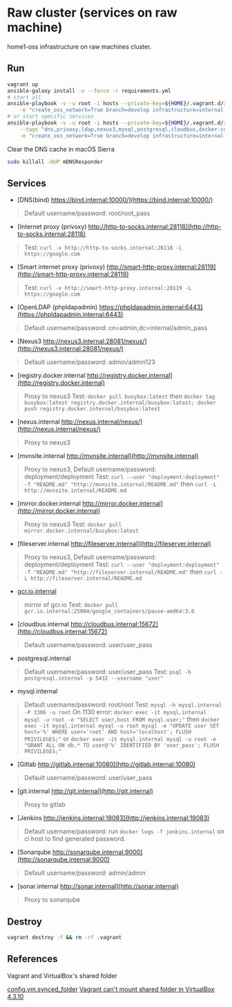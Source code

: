 # Raw cluster (services on raw machine)
home1-oss infrastructure on raw machines cluster.

## Run

```sh
vagrant up
ansible-galaxy install -v --force -r requirements.yml
# start all
ansible-playbook -v -u root -i hosts --private-key=${HOME}/.vagrant.d/insecure_private_key playbook.yml \
    -e "create_oss_network=True branch=develop infrastructure=internal forwarders=<e.g. 10.0.2.3> proxy=<e.g. socks5://127.0.0.1:1080>"
# or start specific services
ansible-playbook -v -u root -i hosts --private-key=${HOME}/.vagrant.d/insecure_private_key playbook.yml \
    --tags "dns,privoxy,ldap,nexus3,mysql,postgresql,cloudbus,docker-config,sonarqube,gitlab,jenkins" \
    -e "create_oss_network=True branch=develop infrastructure=internal forwarders=<e.g. 10.0.2.3> proxy=<e.g. socks5://127.0.0.1:1080>"
```

Clear the DNS cache in macOS Sierra
```sh
sudo killall -HUP mDNSResponder
```

## Services

- [DNS(bind) https://bind.internal:10000/](https://bind.internal:10000/)
> Default username/password: root/root_pass
- [Internet proxy (privoxy) http://http-to-socks.internal:28118](http://http-to-socks.internal:28118)
> Test: `curl -x http://http-to-socks.internal:28118 -L https://google.com`
- [Smart internet proxy (privoxy) http://smart-http-proxy.internal:28119](http://smart-http-proxy.internal:28119)
> Test: `curl -x http://smart-http-proxy.internal:28119 -L https://google.com`
- [OpenLDAP (phpldapadmin) https://phpldapadmin.internal:6443](https://phpldapadmin.internal:6443)
> Default username/password: cn=admin,dc=internal/admin_pass


- [Nexus3 http://nexus3.internal:28081/nexus/](http://nexus3.internal:28081/nexus/)
> Default username/password: admin/admin123
- [registry.docker.internal http://registry.docker.internal](http://registry.docker.internal)
> Proxy to nexus3
Test: `docker pull busybox:latest`
then `docker tag busybox:latest registry.docker.internal/busybox:latest; docker push registry.docker.internal/busybox:latest`
- [nexus.internal http://nexus.internal/nexus/](http://nexus.internal/nexus/)
> Proxy to nexus3
- [mvnsite.internal http://mvnsite.internal](http://mvnsite.internal)
> Proxy to nexus3, Default username/password: deployment/deployment
Test: `curl --user "deployment:deployment" -T "README.md" "http://mvnsite.internal/README.md"`
then `curl -L http://mvnsite.internal/README.md`
- [mirror.docker.internal http://mirror.docker.internal](http://mirror.docker.internal)
> Proxy to nexus3
Test: `docker pull mirror.docker.internal/busybox:latest`
- [fileserver.internal http://fileserver.internal](http://fileserver.internal)
> Proxy to nexus3, Default username/password: deployment/deployment
Test: `curl --user "deployment:deployment" -T "README.md" "http://fileserver.internal/README.md"`
then `curl -L http://fileserver.internal/README.md`

- [gcr.io.internal](http://gcr.io.internal:25004)
> mirror of gcr.io
Test: `docker pull gcr.io.internal:25004/google_containers/pause-amd64:3.0`

- [cloudbus.internal http://cloudbus.internal:15672](http://cloudbus.internal:15672)
> Default username/password: user/user_pass

- postgresql.internal
> Default username/password: user/user_pass
Test: `psql -h postgresql.internal -p 5432 --username "user"`
- mysql.internal
> Default username/password: root/root
Test: `mysql -h mysql.internal -P 3306 -u root`
On 1130 error: `docker exec -it mysql.internal mysql -u root -e "SELECT user,host FROM mysql.user;"`
then
`docker exec -it mysql.internal mysql -u root mysql -e "UPDATE user SET host='%' WHERE user='root' AND host='localhost'; FLUSH PRIVILEGES;"`
or
`docker exec -it mysql.internal mysql -u root -e "GRANT ALL ON db.* TO user@'%' IDENTIFIED BY 'user_pass'; FLUSH PRIVILEGES;"`


- [Gitlab http://gitlab.internal:10080](http://gitlab.internal:10080)
> Default username/password: user/user_pass
- [git.internal http://git.internal](http://git.internal)
> Proxy to gitlab

- [Jenkins http://jenkins.internal:18083](http://jenkins.internal:18083)
> Default username/password: run `docker logs -f jenkins.internal` on ci host to find generated password. 

- [Sonarqube http://sonarqube.internal:9000](http://sonarqube.internal:9000)
> Default username/password: admin/admin
- [sonar.internal http://sonar.internal](http://sonar.internal)
> Proxy to sonarqube

## Destroy

```sh
vagrant destroy -f && rm -rf .vagrant
```

## References

Vagrant and VirtualBox's shared folder

[config.vm.synced_folder](https://www.vagrantup.com/docs/synced-folders/basic_usage.html)
[Vagrant can't mount shared folder in VirtualBox 4.3.10](https://github.com/mitchellh/vagrant/issues/3341)
